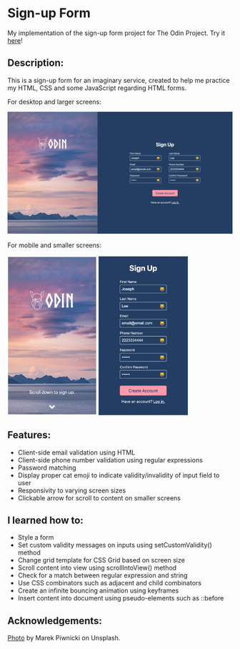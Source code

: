 # Sign-up Form

My implementation of the sign-up form project for The Odin Project. Try it [here](https://jooo-lee.github.io/sign-up-form/)!

## Description:

This is a sign-up form for an imaginary service, created to help me practice my HTML, CSS and some JavaScript regarding HTML forms. 

For desktop and larger screens:

![demo image for desktop](./assets/demo-img-desktop.png)

For mobile and smaller screens:

<img src="./assets/demo-img-mobile1.png" alt="demo image for mobile 1" width="200px">
<img src="./assets/demo-img-mobile2.png" alt="demo image for mobile 2" width="200px">

## Features:

* Client-side email validation using HTML
* Client-side phone number validation using regular expressions
* Password matching
* Display proper cat emoji to indicate validity/invalidity of input field to user
* Responsivity to varying screen sizes
* Clickable arrow for scroll to content on smaller screens

## I learned how to:

* Style a form
* Set custom validity messages on inputs using setCustomValidity() method
* Change grid template for CSS Grid based on screen size
* Scroll content into view using scrollIntoView() method
* Check for a match between regular expression and string
* Use CSS combinators such as adjacent and child combinators
* Create an infinite bouncing animation using keyframes
* Insert content into document using pseudo-elements such as ::before

## Acknowledgements:

[Photo](https://unsplash.com/photos/a-large-body-of-water-with-mountains-in-the-background-Z6RT0qH1Oec) by Marek Piwnicki on Unsplash.